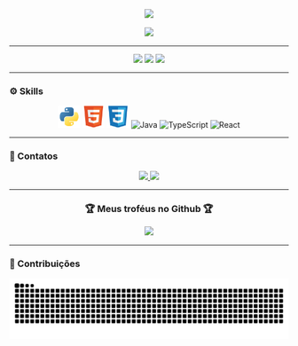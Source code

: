 <div align="center">
  <a href="https://github.com/MarcoAn778">
    <img height="140px" src="https://user-images.githubusercontent.com/92947069/183311882-d6cec5b0-18e8-48cf-a551-098f295fbce5.gif">
  </a>
</div>

<p align="center">
  <img src="https://readme-typing-svg.herokuapp.com?font=Fira+Code&weight=300&size=50&duration=4000&pause=1000&color=1E90FF&center=true&vCenter=true&random=false&width=1000&lines=Seja+bem-vindo!" />
</p>

---

<div align="center">
  <img height="160em" src="https://github-readme-stats.vercel.app/api?username=MarcoAn778&show_icons=true&count_private=true&title_color=3382ed&text_color=ffffff&icon_color=3382ed&bg_color=171717&hide_border=true"/>
  <img height="160em" src="https://github-readme-streak-stats.herokuapp.com/?user=MarcoAn778&stroke=ffffff&background=171717&ring=3382ed&fire=3382ed&currStreakNum=ffffff&currStreakLabel=3382ed&sideNums=ffffff&sideLabels=ffffff&dates=ffffff&hide_border=true"/>
  <img height="160em" src="https://github-readme-stats.vercel.app/api/top-langs/?username=MarcoAn778&layout=compact&title_color=3382ed&text_color=ffffff&icon_color=3382ed&bg_color=171717&hide_border=true&locale=en&custom_title=Top%20Languages"/>
</div>

---

### ⚙️ Skills
<div align="center">
  <img alt="Python" height="40" width="40" src="https://raw.githubusercontent.com/github/explore/master/topics/python/python.png"/>
  <img alt="HTML" height="40" width="40" src="https://raw.githubusercontent.com/devicons/devicon/master/icons/html5/html5-original.svg"/>
  <img alt="CSS" height="40" width="40" src="https://raw.githubusercontent.com/devicons/devicon/master/icons/css3/css3-original.svg"/>
  <img alt="Java" height="40" width="40" src="https://cdn.jsdelivr.net/gh/devicons/devicon/icons/java/java-original.svg"/>
  <img alt="TypeScript" height="40" width="40" src="https://cdn.jsdelivr.net/gh/devicons/devicon/icons/typescript/typescript-original.svg"/>
  <img alt="React" height="40" width="40" src="https://cdn.jsdelivr.net/gh/devicons/devicon/icons/react/react-original.svg"/>
</div>

---

### 📱 Contatos
<div align="center">
  <a href="https://www.linkedin.com/in/duarte-marco/">
    <img height="30" src="https://img.shields.io/badge/LinkedIn-0077B5?style=for-the-badge&logo=linkedin&logoColor=white"/>
  </a>
  <a href="https://www.instagram.com/duarte_marco_/">
    <img height="30" src="https://img.shields.io/badge/Instagram-E4405F?style=for-the-badge&logo=instagram&logoColor=white"/>
  </a>
</div>

---

<div align="center">
  <h3>🏆 Meus troféus no Github 🏆</h3>
  <img src="https://github-profile-trophy.vercel.app/?username=MarcoAn778&theme=onedark&no-frame=true&no-bg=false&margin-w=4"/>
</div>

---

### 🐍 Contribuições
<div align="center">
  <img src="https://raw.githubusercontent.com/MarcoAn778/MarcoAn778/output/dist/github-contribution-grid-snake.svg" alt="snake animation"/>
</div>
